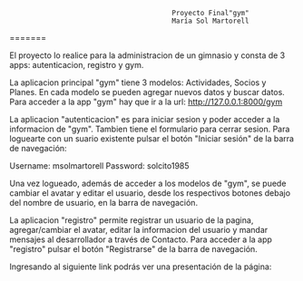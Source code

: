 
                                            Proyecto Final"gym"
                                            María Sol Martorell

=======

El proyecto lo realice para la administracion de un gimnasio y consta de 3 apps: autenticacion, registro y gym. 

La aplicacion principal "gym" tiene 3 modelos: Actividades, Socios y Planes. En cada modelo se pueden agregar nuevos datos y buscar datos. 
Para acceder a la app "gym" hay que ir a la url: http://127.0.0.1:8000/gym

La aplicacion "autenticacion" es para iniciar sesion y poder acceder a la informacion de "gym". Tambien tiene el formulario para cerrar sesion. 
Para loguearte con un suario existente pulsar el botón "Iniciar sesión" de la barra de navegación:

Username: msolmartorell
Password: solcito1985

Una vez logueado, además de acceder a los modelos de "gym", se puede cambiar el avatar y editar el usuario, desde los respectivos botones debajo del nombre de usuario, en la barra de navegación.

La aplicacion "registro" permite registrar un usuario de la pagina, agregar/cambiar el avatar, editar la informacion del usuario y mandar mensajes al desarrollador a través de Contacto.
Para acceder a la app "registro" pulsar el botón "Registrarse" de la barra de navegación.

Ingresando al siguiente link podrás ver una presentación de la página: 